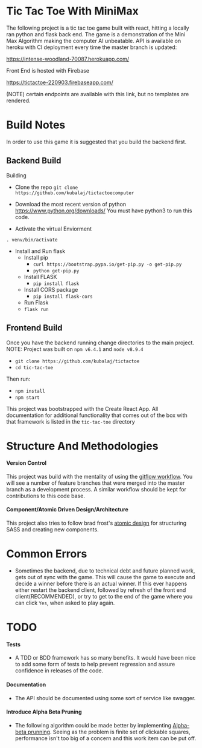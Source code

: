 # Tic Tac Toe With MiniMax

The following project is a tic tac toe game built with react, hitting a locally ran python and flask back end. The game is a demonstration of the Mini Max Algorithm making the computer AI unbeatable. API is available on heroku with CI deployment every time the master branch is updated:

 https://intense-woodland-70087.herokuapp.com/

 Front End is hosted with Firebase

 https://tictactoe-220903.firebaseapp.com/

(NOTE) certain endpoints are available with this link, but no templates are rendered.


# Build Notes

In order to use this game it is suggested that you build the backend first.

## Backend Build
Building
  - Clone the repo `git clone https://github.com/kubalaj/tictactoecomputer`

  - Download the most recent version of python https://www.python.org/downloads/ You must have python3 to run this code.
  - Activate the virtual Enviorment

  `. venv/bin/activate`
  - Install and Run flask
    - Install pip
      - `curl https://bootstrap.pypa.io/get-pip.py -o get-pip.py`
      - `python get-pip.py`
    - Install FLASK
      - `pip install flask`
    - Install CORS package
      - `pip install flask-cors`
    - Run Flask
    - `flask run`

## Frontend Build

Once you have the backend running change directories to the main project. NOTE: Project was built on `npm v6.4.1` and `node v8.9.4`

- `git clone https://github.com/kubalaj/tictactoe`
- `cd tic-tac-toe`

Then run:
- `npm install`
- `npm start`

This project was bootstrapped with the Create React App. All documentation for additional functionality that comes out of the box with that framework is listed in the `tic-tac-toe` directory

# Structure And Methodologies
#### Version Control
This project was build with the mentality of using the [gitflow workflow](https://www.atlassian.com/git/tutorials/comparing-workflows/gitflow-workflow). You will see a number of feature branches that were merged into the master branch as a development process. A similar workflow should be kept for contributions to this code base.
#### Component/Atomic Driven Design/Architecture
This project also tries to follow brad frost's [atomic design](http://bradfrost.com/blog/post/atomic-web-design/) for structuring SASS and creating new components.

# Common Errors
- Sometimes the backend, due to technical debt and future planned work, gets out of sync with the game. This will cause the game to execute and decide a winner before there is an actual winner. If this ever happens either restart the backend client, followed by refresh of the front end client(RECOMMENDED), or try to get to the end of the game where you can click `Yes`, when asked to play again.

# TODO
#### Tests
- A TDD or BDD framework has so many benefits. It would have been nice to add some form of tests to help prevent regression and assure confidence in releases of the code.

#### Documentation
- The API should be documented using some sort of service like swagger.

#### Introduce Alpha Beta Pruning
- The following algorithm could be made better by implementing [Alpha-beta prunning](https://en.wikipedia.org/wiki/Alpha%E2%80%93beta_pruning). Seeing as the problem is finite set of clickable squares, performance isn't too big of a concern and this work item can be put off.
